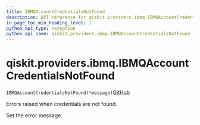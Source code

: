 ```yaml
---
title: IBMQAccountCredentialsNotFound
description: API reference for qiskit.providers.ibmq.IBMQAccountCredentialsNotFound
in_page_toc_min_heading_level: 1
python_api_type: exception
python_api_name: qiskit.providers.ibmq.IBMQAccountCredentialsNotFound
---
```


# qiskit.providers.ibmq.IBMQAccountCredentialsNotFound

<span id="qiskit.providers.ibmq.IBMQAccountCredentialsNotFound" />

`IBMQAccountCredentialsNotFound(*message)`[GitHub](https://github.com/qiskit/qiskit-ibmq-provider/tree/stable/0.17/qiskit/providers/ibmq/exceptions.py "view source code")

Errors raised when credentials are not found.

Set the error message.

